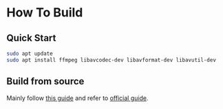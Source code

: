 # How To Build

## Quick Start

```bash
sudo apt update
sudo apt install ffmpeg libavcodec-dev libavformat-dev libavutil-dev
```

## Build from source
Mainly follow [this guide](https://zhuanlan.zhihu.com/p/431216836) and refer to [official guide](https://trac.ffmpeg.org/wiki/CompilationGuide/Ubuntu).

